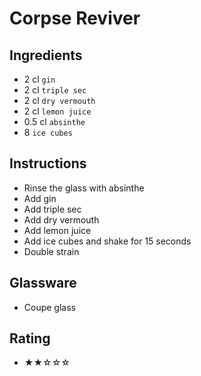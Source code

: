 # Corpse Reviver

## Ingredients
- 2 cl `gin`
- 2 cl `triple sec`
- 2 cl `dry vermouth`
- 2 cl `lemon juice`
- 0.5 cl `absinthe`
- 8 `ice cubes`

## Instructions
- Rinse the glass with absinthe
- Add gin
- Add triple sec
- Add dry vermouth
- Add lemon juice
- Add ice cubes and shake for 15 seconds
- Double strain

## Glassware
- Coupe glass

## Rating
- ★★☆☆☆